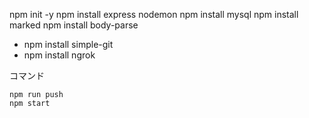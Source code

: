 npm init -y
npm install express nodemon
npm install mysql
npm install marked
npm install body-parse
* npm install simple-git
* npm install ngrok

コマンド
```
npm run push
npm start
```